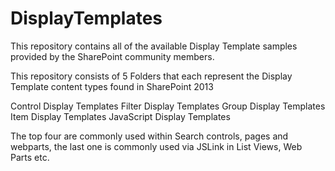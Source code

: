 DisplayTemplates
================

This repository contains all of the available Display Template samples provided by the SharePoint community members.

This repository consists of 5 Folders that each represent the Display Template content types found in SharePoint 2013

Control Display Templates
Filter Display Templates
Group Display Templates
Item Display Templates
JavaScript Display Templates

The top four are commonly used within Search controls, pages and webparts, the last one is commonly used via JSLink in List Views, Web Parts etc.

